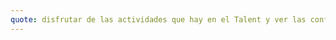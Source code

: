 ```yaml
---
quote: disfrutar de las actividades que hay en el Talent y ver las conferencias de los ponentes, en especial sobre desarrollo de software, videojuegos, y divulgación científica :D
---
```

